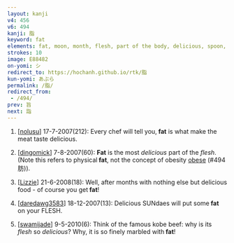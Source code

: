 ```yaml
---
layout: kanji
v4: 456
v6: 494
kanji: 脂
keyword: fat
elements: fat, moon, month, flesh, part of the body, delicious, spoon, sun, day
strokes: 10
image: E88482
on-yomi: シ
redirect_to: https://hochanh.github.io/rtk/脂
kun-yomi: あぶら
permalink: /脂/
redirect_from:
 - /494/
prev: 旨
next: 詣
---
```


1) [<a href="http://kanji.koohii.com/profile/nolusu">nolusu</a>] 17-7-2007(212): Every chef will tell you,<strong> fat</strong> is what make the meat taste delicious.

2) [<a href="http://kanji.koohii.com/profile/dingomick">dingomick</a>] 7-8-2007(60): <strong>Fat</strong> is the most <em>delicious</em> part of the <em>flesh</em>. (Note this refers to physical<strong> fat</strong>, not the concept of obesity <a href="../v4/494.html">obese</a> (#494 肪)).

3) [<a href="http://kanji.koohii.com/profile/Lizzie">Lizzie</a>] 21-6-2008(18): Well, after months with nothing else but delicious food - of course you get<strong> fat</strong>!

4) [<a href="http://kanji.koohii.com/profile/daredawg3583">daredawg3583</a>] 18-12-2007(13): Delicious SUNdaes will put some<strong> fat</strong> on your FLESH.

5) [<a href="http://kanji.koohii.com/profile/swamijade">swamijade</a>] 9-5-2010(6): Think of the famous kobe beef: why is its <em>flesh</em> so <em>delicious</em>? Why, it is so finely marbled with<strong> fat</strong>!

